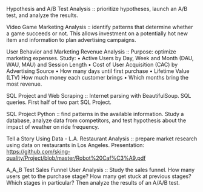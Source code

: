 Hypothesis and A/B Test Analysis :: prioritize hypotheses, launch an A/B test, and analyze the results.

Video Game Marketing Analysis :: identify patterns that determine whether a game succeeds or not. This allows investment on a potentially hot new item and information to plan advertising campaigns.

User Behavior and Marketing Revenue Analysis :: Purpose: optimize marketing expenses. Study: • Active Users by Day, Week and Month (DAU, WAU, MAU) and Session Length • Cost of User Acquisition (CAC) by Advertising Source • How many days until first purchase • Lifetime Value (LTV) How much money each customer brings • Which months bring the most revenue.

SQL Project and Web Scraping :: Internet parsing with BeautifulSoup. SQL queries. First half of two part SQL Project.

SQL Project Python :: find patterns in the available information. Study a database, analyze data from competitors, and test hypothesis about the impact of weather on ride frequency.

Tell a Story Using Data - L.A. Restaurant Analysis :: prepare market research using data on restaurants in Los Angeles.
Presentation: https://github.com/sking-quality/Project/blob/master/Robot%20Caf%C3%A9.pdf

A_A_B Test Sales Funnel User Analysis :: Study the sales funnel. How many users get to the purchase stage? How many get stuck at previous stages? Which stages in particular? Then analyze the results of an A/A/B test.  


